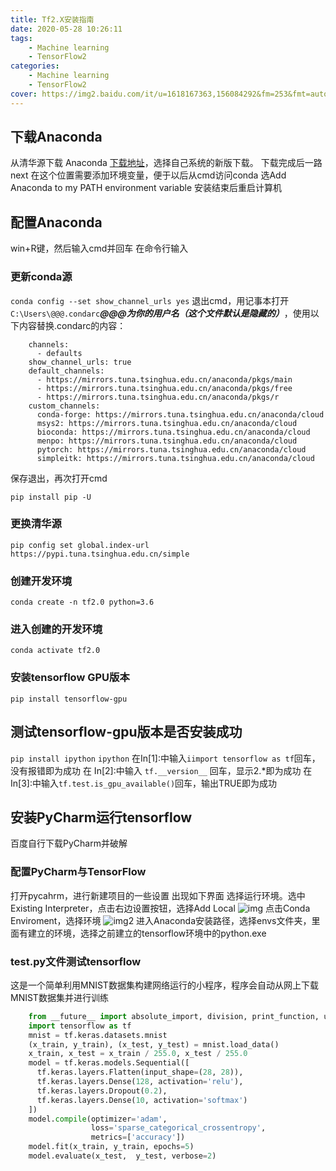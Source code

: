 ```yaml
---
title: Tf2.X安装指南
date: 2020-05-28 10:26:11
tags:
	- Machine learning
	- TensorFlow2
categories:
	- Machine learning
	- TensorFlow2
cover: https://img2.baidu.com/it/u=1618167363,156084292&fm=253&fmt=auto&app=120&f=JPEG?w=800&h=500
---
```

## 下载Anaconda

从清华源下载 Anaconda
[下载地址](https://mirrors.tuna.tsinghua.edu.cn/anaconda/archive/)，选择自己系统的新版下载。
下载完成后一路next 在这个位置需要添加环境变量，便于以后从cmd访问conda
选Add Anaconda to my PATH environment variable
安装结束后重启计算机

## 配置Anaconda

win+R键，然后输入cmd并回车 在命令行输入

### 更新conda源

`conda config --set show_channel_urls yes`
退出cmd，用记事本打开`C:\Users\@@@.condarc`***@@@为你的用户名（这个文件默认是隐藏的）***，使用以下内容替换.condarc的内容：
```
    channels:
      - defaults
    show_channel_urls: true
    default_channels:
      - https://mirrors.tuna.tsinghua.edu.cn/anaconda/pkgs/main
      - https://mirrors.tuna.tsinghua.edu.cn/anaconda/pkgs/free
      - https://mirrors.tuna.tsinghua.edu.cn/anaconda/pkgs/r
    custom_channels:
      conda-forge: https://mirrors.tuna.tsinghua.edu.cn/anaconda/cloud
      msys2: https://mirrors.tuna.tsinghua.edu.cn/anaconda/cloud
      bioconda: https://mirrors.tuna.tsinghua.edu.cn/anaconda/cloud
      menpo: https://mirrors.tuna.tsinghua.edu.cn/anaconda/cloud
      pytorch: https://mirrors.tuna.tsinghua.edu.cn/anaconda/cloud
      simpleitk: https://mirrors.tuna.tsinghua.edu.cn/anaconda/cloud
```
保存退出，再次打开cmd

`pip install pip -U`

### 更换清华源

`pip config set global.index-url https://pypi.tuna.tsinghua.edu.cn/simple`


### 创建开发环境

`conda create -n tf2.0 python=3.6`

### 进入创建的开发环境

`conda activate tf2.0`


### 安装tensorflow GPU版本

`pip install tensorflow-gpu`

## 测试tensorflow-gpu版本是否安装成功

`pip install ipython` `ipython` 
在In[1]:中输入`iimport tensorflow as tf`回车，没有报错即为成功 在
In[2]:中输入 `tf.__version__`   回车，显示2.*即为成功 在
In[3]:中输入`tf.test.is_gpu_available()`回车，输出TRUE即为成功

## 安装PyCharm运行tensorflow

百度自行下载PyCharm并破解

### 配置PyCharm与TensorFlow

打开pycahrm，进行新建项目的一些设置 出现如下界面
选择运行环境。选中Existing Interpreter，点击右边设置按钮，选择Add Local
![img](https://i.loli.net/2019/12/02/79vVbeGZPhIAirl.png)
点击Conda Enviroment，选择环境
![img2](https://i.loli.net/2019/12/02/r1KOpGyeDAgnuTJ.png)
进入Anaconda安装路径，选择envs文件夹，里面有建立的环境，选择之前建立的tensorflow环境中的python.exe

### test.py文件测试tensorflow

这是一个简单利用MNIST数据集构建网络运行的小程序，程序会自动从网上下载MNIST数据集并进行训练
```python
    from __future__ import absolute_import, division, print_function, unicode_literals
    import tensorflow as tf
    mnist = tf.keras.datasets.mnist
    (x_train, y_train), (x_test, y_test) = mnist.load_data()
    x_train, x_test = x_train / 255.0, x_test / 255.0
    model = tf.keras.models.Sequential([
      tf.keras.layers.Flatten(input_shape=(28, 28)),
      tf.keras.layers.Dense(128, activation='relu'),
      tf.keras.layers.Dropout(0.2),
      tf.keras.layers.Dense(10, activation='softmax')
    ])
    model.compile(optimizer='adam',
                  loss='sparse_categorical_crossentropy',
                  metrics=['accuracy'])
    model.fit(x_train, y_train, epochs=5)
    model.evaluate(x_test,  y_test, verbose=2)
```